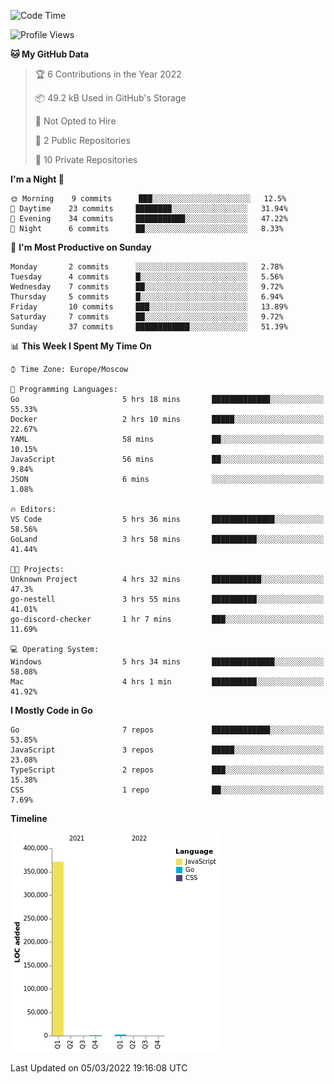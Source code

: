 <!--START_SECTION:waka-->
![Code Time](http://img.shields.io/badge/Code%20Time-199%20hrs%2032%20mins-blue)

![Profile Views](http://img.shields.io/badge/Profile%20Views-2-blue)

**🐱 My GitHub Data** 

> 🏆 6 Contributions in the Year 2022
 > 
> 📦 49.2 kB Used in GitHub's Storage 
 > 
> 🚫 Not Opted to Hire
 > 
> 📜 2 Public Repositories 
 > 
> 🔑 10 Private Repositories  
 > 
**I'm a Night 🦉** 

```text
🌞 Morning    9 commits      ███░░░░░░░░░░░░░░░░░░░░░░   12.5% 
🌆 Daytime    23 commits     ████████░░░░░░░░░░░░░░░░░   31.94% 
🌃 Evening    34 commits     ███████████░░░░░░░░░░░░░░   47.22% 
🌙 Night      6 commits      ██░░░░░░░░░░░░░░░░░░░░░░░   8.33%

```
📅 **I'm Most Productive on Sunday** 

```text
Monday       2 commits      ░░░░░░░░░░░░░░░░░░░░░░░░░   2.78% 
Tuesday      4 commits      █░░░░░░░░░░░░░░░░░░░░░░░░   5.56% 
Wednesday    7 commits      ██░░░░░░░░░░░░░░░░░░░░░░░   9.72% 
Thursday     5 commits      █░░░░░░░░░░░░░░░░░░░░░░░░   6.94% 
Friday       10 commits     ███░░░░░░░░░░░░░░░░░░░░░░   13.89% 
Saturday     7 commits      ██░░░░░░░░░░░░░░░░░░░░░░░   9.72% 
Sunday       37 commits     ████████████░░░░░░░░░░░░░   51.39%

```


📊 **This Week I Spent My Time On** 

```text
⌚︎ Time Zone: Europe/Moscow

💬 Programming Languages: 
Go                       5 hrs 18 mins       █████████████░░░░░░░░░░░░   55.33% 
Docker                   2 hrs 10 mins       █████░░░░░░░░░░░░░░░░░░░░   22.67% 
YAML                     58 mins             ██░░░░░░░░░░░░░░░░░░░░░░░   10.15% 
JavaScript               56 mins             ██░░░░░░░░░░░░░░░░░░░░░░░   9.84% 
JSON                     6 mins              ░░░░░░░░░░░░░░░░░░░░░░░░░   1.08%

🔥 Editors: 
VS Code                  5 hrs 36 mins       ██████████████░░░░░░░░░░░   58.56% 
GoLand                   3 hrs 58 mins       ██████████░░░░░░░░░░░░░░░   41.44%

🐱‍💻 Projects: 
Unknown Project          4 hrs 32 mins       ███████████░░░░░░░░░░░░░░   47.3% 
go-nestell               3 hrs 55 mins       ██████████░░░░░░░░░░░░░░░   41.01% 
go-discord-checker       1 hr 7 mins         ███░░░░░░░░░░░░░░░░░░░░░░   11.69%

💻 Operating System: 
Windows                  5 hrs 34 mins       ██████████████░░░░░░░░░░░   58.08% 
Mac                      4 hrs 1 min         ██████████░░░░░░░░░░░░░░░   41.92%

```

**I Mostly Code in Go** 

```text
Go                       7 repos             █████████████░░░░░░░░░░░░   53.85% 
JavaScript               3 repos             █████░░░░░░░░░░░░░░░░░░░░   23.08% 
TypeScript               2 repos             ███░░░░░░░░░░░░░░░░░░░░░░   15.38% 
CSS                      1 repo              ██░░░░░░░░░░░░░░░░░░░░░░░   7.69%

```


**Timeline**

![Chart not found](https://raw.githubusercontent.com/jeezft/jeezft/main/charts/bar_graph.png) 


 Last Updated on 05/03/2022 19:16:08 UTC
<!--END_SECTION:waka-->
